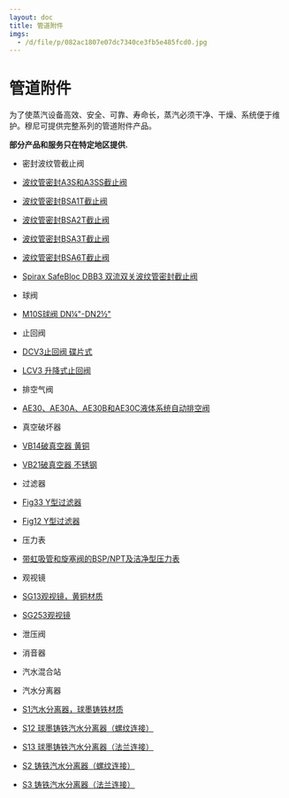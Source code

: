 ```yaml
---
layout: doc
title: 管道附件
imgs:
  - /d/file/p/082ac1807e07dc7340ce3fb5e485fcd0.jpg
---
```


# 管道附件

为了使蒸汽设备高效、安全、可靠、寿命长，蒸汽必须干净、干燥、系统便于维护。穆尼可提供完整系列的管道附件产品。

**部分产品和服务只在特定地区提供.**

- 密封波纹管截止阀

- [波纹管密封A3S和A3SS截止阀](/stop-valves/A3S_A3SS.html '波纹管密封A3S和A3SS截止阀')
- [波纹管密封BSA1T截止阀](/stop-valves/BSA1T.html '波纹管密封BSA1T截止阀')
- [波纹管密封BSA2T截止阀](/stop-valves/BSA2T.html '波纹管密封BSA2T截止阀')
- [波纹管密封BSA3T截止阀](/stop-valves/BSA3T.html '波纹管密封BSA3T截止阀')
- [波纹管密封BSA6T截止阀](/stop-valves/BSA6T.html '波纹管密封BSA6T截止阀')
- [Spirax SafeBloc DBB3 双流双关波纹管密封截止阀](/stop-valves/DBB3.html 'Spirax SafeBloc DBB3 双流双关波纹管密封截止阀')

- 球阀

- [M10S球阀 DN¼"-DN2½"](/ball-valves/M10S.html 'M10S球阀 DN¼')

- 止回阀

- [DCV3止回阀 碟片式](/check-valves/DCV3.html 'DCV3止回阀 碟片式')
- [LCV3 升降式止回阀](/check-valves/LCV3.html 'LCV3 升降式止回阀')

- 排空气阀

- [AE30、AE30A、AE30B和AE30C液体系统自动排空阀](/air-valves/AE30.html 'AE30、AE30A、AE30B和AE30C液体系统自动排空阀')

- 真空破坏器

- [VB14破真空器 黄铜](/vacuum-breakers/VB14.html 'VB14破真空器 黄铜')
- [VB21破真空器 不锈钢](/vacuum-breakers/VB21.html 'VB21破真空器 不锈钢')

- 过滤器

- [Fig33 Y型过滤器](/strainers/FIG33.html 'Fig33 Y型过滤器')
- [Fig12 Y型过滤器](/strainers/FIG12.html 'Fig12 Y型过滤器')

- 压力表

- [带虹吸管和旋塞阀的BSP/NPT及洁净型压力表](/products/yalibiao.html '带虹吸管和旋塞阀的BSP/NPT及洁净型压力表')

- 观视镜

- [SG13观视镜，黄铜材质](/sight-glasses/SG13.html 'SG13观视镜，黄铜材质')
- [SG253观视镜](/sight-glasses/SG253.html 'SG253观视镜')

- 泄压阀

- 消音器

- 汽水混合站

- 汽水分离器

- [S1汽水分离器，球墨铸铁材质](/separators/S1.html 'S1汽水分离器，球墨铸铁材质')
- [S12 球墨铸铁汽水分离器（螺纹连接）](/separators/S12.html 'S12 球墨铸铁汽水分离器（螺纹连接）')
- [S13 球墨铸铁汽水分离器（法兰连接）](/separators/S13.html 'S13 球墨铸铁汽水分离器（法兰连接）')
- [S2 铸铁汽水分离器（螺纹连接）](/separators/S2.html 'S2 铸铁汽水分离器（螺纹连接）')
- [S3 铸铁汽水分离器（法兰连接）](/separators/S3.html 'S3 铸铁汽水分离器（法兰连接）')
